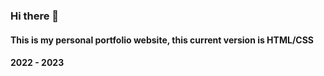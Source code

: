 ### Hi there 👋

#### This is my personal portfolio website, this current version is HTML/CSS
#### 2022 - 2023
